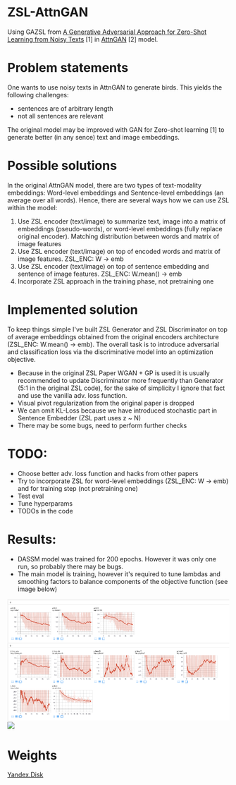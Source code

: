 # ZSL-AttnGAN

Using GAZSL from [A Generative Adversarial Approach for Zero-Shot Learning from Noisy Texts](https://arxiv.org/pdf/1712.01381.pdf) [1] in [AttnGAN](http://openaccess.thecvf.com/content_cvpr_2018/papers/Xu_AttnGAN_Fine-Grained_Text_CVPR_2018_paper.pdf) [2] model.

# Problem statements
One wants to use noisy texts in AttnGAN to generate birds. 
This yields the following challenges:
- sentences are of arbitrary length
- not all sentences are relevant

The original model may be improved with GAN for Zero-shot learning [1] to generate better (in any sence) text and image embeddings.

# Possible solutions
In the original AttnGAN model, there are two types of text-modality embeddings: Word-level embeddings and Sentence-level embeddings (an average over all words). Hence, there are several ways how we can use ZSL within the model:
1. Use ZSL encoder (text/image) to summarize text, image into a matrix of embeddings (pseudo-words), or word-level embeddings (fully replace original encoder). Matching distribution between words and matrix of image features
2. Use ZSL encoder (text/image) on top of encoded words and matrix of image features. ZSL_ENC: W -> emb
3. Use ZSL encoder (text/image) on top of sentence embedding and sentence of image features. ZSL_ENC: W.mean() -> emb
4. Incorporate ZSL approach in the training phase, not pretraining one

# Implemented solution
To keep things simple I've built ZSL Generator and ZSL Discriminator on top of average embeddings obtained from the original encoders architecture (ZSL_ENC: W.mean() -> emb). The overall task is to introduce adversarial and classification loss via the discriminative model into an optimization objective.

- Because in the original ZSL Paper WGAN + GP is used it is usually recommended to update Discriminator more frequently than Generator (5:1 in the original ZSL code), for the sake of simplicity I ignore that fact and use the vanilla adv. loss function.
- Visual pivot regularization from the original paper is dropped
- We can omit KL-Loss because we have introduced stochastic part in Sentence Embedder (ZSL part uses z ~ N)
- There may be some bugs, need to perform further checks

# TODO:
- Choose better adv. loss function and hacks from other papers
- Try to incorporate ZSL for word-level embeddings (ZSL_ENC: W -> emb) and for training step (not pretraining one)
- Test eval
- Tune hyperparams
- TODOs in the code


# Results:
- DASSM model was trained for 200 epochs. However it was only one run, so probably there may be bugs.
- The main model is training, however it's required to tune lambdas and smoothing factors to balance components of the objective function (see image below)

![](./tb.png)
![](./G_average_13_1.jpg)


# Weights
[Yandex.Disk](https://yadi.sk/d/EA1VP5namRh7Gw)
